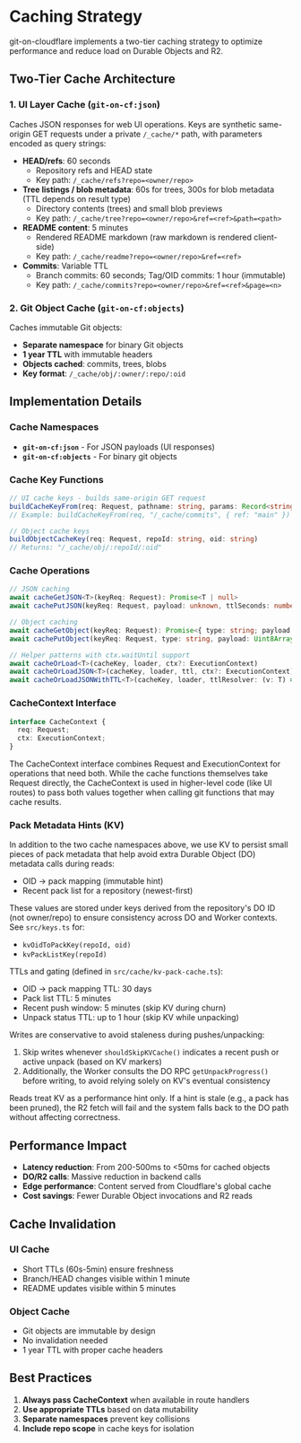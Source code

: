 # Caching Strategy

git-on-cloudflare implements a two-tier caching strategy to optimize performance and reduce load on Durable Objects and R2.

## Two-Tier Cache Architecture

### 1. UI Layer Cache (`git-on-cf:json`)

Caches JSON responses for web UI operations. Keys are synthetic same-origin GET requests under a private `/_cache/*` path, with parameters encoded as query strings:

- **HEAD/refs**: 60 seconds
  - Repository refs and HEAD state
  - Key path: `/_cache/refs?repo=<owner/repo>`
- **Tree listings / blob metadata**: 60s for trees, 300s for blob metadata (TTL depends on result type)
  - Directory contents (trees) and small blob previews
  - Key path: `/_cache/tree?repo=<owner/repo>&ref=<ref>&path=<path>`
- **README content**: 5 minutes
  - Rendered README markdown (raw markdown is rendered client-side)
  - Key path: `/_cache/readme?repo=<owner/repo>&ref=<ref>`
- **Commits**: Variable TTL
  - Branch commits: 60 seconds; Tag/OID commits: 1 hour (immutable)
  - Key path: `/_cache/commits?repo=<owner/repo>&ref=<ref>&page=<n>`

### 2. Git Object Cache (`git-on-cf:objects`)

Caches immutable Git objects:

- **Separate namespace** for binary Git objects
- **1 year TTL** with immutable headers
- **Objects cached**: commits, trees, blobs
- **Key format**: `/_cache/obj/:owner/:repo/:oid`

## Implementation Details

### Cache Namespaces

- **`git-on-cf:json`** - For JSON payloads (UI responses)
- **`git-on-cf:objects`** - For binary git objects

### Cache Key Functions

```typescript
// UI cache keys - builds same-origin GET request
buildCacheKeyFrom(req: Request, pathname: string, params: Record<string, string>)
// Example: buildCacheKeyFrom(req, "/_cache/commits", { ref: "main" })

// Object cache keys
buildObjectCacheKey(req: Request, repoId: string, oid: string)
// Returns: "/_cache/obj/:repoId/:oid"
```

### Cache Operations

```typescript
// JSON caching
await cacheGetJSON<T>(keyReq: Request): Promise<T | null>
await cachePutJSON(keyReq: Request, payload: unknown, ttlSeconds: number)

// Object caching
await cacheGetObject(keyReq: Request): Promise<{ type: string; payload: Uint8Array } | null>
await cachePutObject(keyReq: Request, type: string, payload: Uint8Array)

// Helper patterns with ctx.waitUntil support
await cacheOrLoad<T>(cacheKey, loader, ctx?: ExecutionContext)
await cacheOrLoadJSON<T>(cacheKey, loader, ttl, ctx?: ExecutionContext)
await cacheOrLoadJSONWithTTL<T>(cacheKey, loader, ttlResolver: (v: T) => number, ctx?: ExecutionContext)
```

### CacheContext Interface

```typescript
interface CacheContext {
  req: Request;
  ctx: ExecutionContext;
}
```

The CacheContext interface combines Request and ExecutionContext for operations that need both. While the cache functions themselves take Request directly, the CacheContext is used in higher-level code (like UI routes) to pass both values together when calling git functions that may cache results.

### Pack Metadata Hints (KV)

In addition to the two cache namespaces above, we use KV to persist small pieces of pack metadata that help avoid extra Durable Object (DO) metadata calls during reads:

- OID → pack mapping (immutable hint)
- Recent pack list for a repository (newest-first)

These values are stored under keys derived from the repository's DO ID (not owner/repo) to ensure consistency across DO and Worker contexts. See `src/keys.ts` for:

- `kvOidToPackKey(repoId, oid)`
- `kvPackListKey(repoId)`

TTLs and gating (defined in `src/cache/kv-pack-cache.ts`):

- OID → pack mapping TTL: 30 days
- Pack list TTL: 5 minutes
- Recent push window: 5 minutes (skip KV during churn)
- Unpack status TTL: up to 1 hour (skip KV while unpacking)

Writes are conservative to avoid staleness during pushes/unpacking:

1. Skip writes whenever `shouldSkipKVCache()` indicates a recent push or active unpack (based on KV markers)
2. Additionally, the Worker consults the DO RPC `getUnpackProgress()` before writing, to avoid relying solely on KV's eventual consistency

Reads treat KV as a performance hint only. If a hint is stale (e.g., a pack has been pruned), the R2 fetch will fail and the system falls back to the DO path without affecting correctness.

## Performance Impact

- **Latency reduction**: From 200-500ms to <50ms for cached objects
- **DO/R2 calls**: Massive reduction in backend calls
- **Edge performance**: Content served from Cloudflare's global cache
- **Cost savings**: Fewer Durable Object invocations and R2 reads

## Cache Invalidation

### UI Cache

- Short TTLs (60s-5min) ensure freshness
- Branch/HEAD changes visible within 1 minute
- README updates visible within 5 minutes

### Object Cache

- Git objects are immutable by design
- No invalidation needed
- 1 year TTL with proper cache headers

## Best Practices

1. **Always pass CacheContext** when available in route handlers
2. **Use appropriate TTLs** based on data mutability
3. **Separate namespaces** prevent key collisions
4. **Include repo scope** in cache keys for isolation
